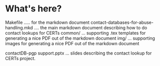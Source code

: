 What's here?
============

Makefile ..... for the markdown document
contact-databases-for-abuse-handling.mkd .... the main markdown document describing how to do contact lookups for CERTs
common/ ... supporting .tex templates for generating a nice PDF out of the markdown document
img/ ... supporting images for generating a nice PDF out of the markdown document

contactDB-pgp support.pptx ... slides describing the contact lookup for CERTs project.


